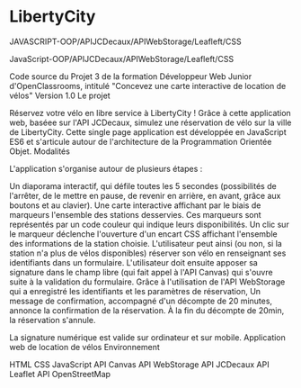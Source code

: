 # LibertyCity
JAVASCRIPT-OOP/APIJCDecaux/APIWebStorage/Leafleft/CSS

JavaScript-OOP/APIJCDecaux/APIWebStorage/Leafleft/CSS

Code source du Projet 3 de la formation Développeur Web Junior d'OpenClassrooms, intitulé "Concevez une carte interactive de location de vélos" Version 1.0 Le projet

Réservez votre vélo en libre service à LibertyCity ! Grâce à cette application web, baséee sur l'API JCDecaux, simulez une réservation de vélo sur la ville de LibertyCity. Cette single page application est développée en JavaScript ES6 et s'articule autour de l'architecture de la Programmation Orientée Objet. Modalités

L'application s'organise autour de plusieurs étapes :

Un diaporama interactif, qui défile toutes les 5 secondes (possibilités de l'arrêter, de le mettre en pause, de revenir en arrière, en avant, grâce aux boutons et au clavier).
Une carte interactive affichant par le biais de marqueurs l'ensemble des stations desservies.
Ces marqueurs sont représentés par un code couleur qui indique leurs disponibilités. 
Un clic sur le marqueur déclenche l'ouverture d'un encart CSS affichant l'ensemble des informations de la station choisie.
L'utilisateur peut ainsi (ou non, si la station n'a plus de vélos disponibles) réserver son vélo en renseignant ses identifiants dans un formulaire.
L'utilisateur doit ensuite apposer sa signature dans le champ libre (qui fait appel à l'API Canvas) qui s'ouvre suite à la validation du formulaire.
Grâce à l'utilisation de l'API WebStorage qui a enregistré les identifiants et les paramètres de réservation, 
Un message de confirmation, accompagné d'un décompte de 20 minutes, annonce la confirmation de la réservation. 
À la fin du décompte de 20min, la réservation s'annule.

La signature numérique est valide sur ordinateur et sur mobile.
Application web de location de vélos Environnement

HTML
CSS
JavaScript
API Canvas
API WebStorage
API JCDecaux
API Leaflet
API OpenStreetMap
